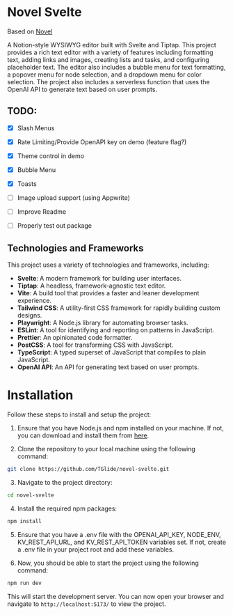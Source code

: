 # Novel Svelte

Based on [Novel](https://github.com/steven-tey/novel)

A Notion-style WYSIWYG editor built with Svelte and Tiptap. This project provides a rich text editor with a variety of features including formatting text, adding links and images, creating lists and tasks, and configuring placeholder text. The editor also includes a bubble menu for text formatting, a popover menu for node selection, and a dropdown menu for color selection. The project also includes a serverless function that uses the OpenAI API to generate text based on user prompts.

## TODO:

- [x] Slash Menus
- [x] Rate Limiting/Provide OpenAPI key on demo (feature flag?)
- [x] Theme control in demo
- [x] Bubble Menu
- [x] Toasts
- [ ] Image upload support (using Appwrite)
- [ ] Improve Readme
- [ ] Properly test out package


## Technologies and Frameworks

This project uses a variety of technologies and frameworks, including:

- **Svelte**: A modern framework for building user interfaces.
- **Tiptap**: A headless, framework-agnostic text editor.
- **Vite**: A build tool that provides a faster and leaner development experience.
- **Tailwind CSS**: A utility-first CSS framework for rapidly building custom designs.
- **Playwright**: A Node.js library for automating browser tasks.
- **ESLint**: A tool for identifying and reporting on patterns in JavaScript.
- **Prettier**: An opinionated code formatter.
- **PostCSS**: A tool for transforming CSS with JavaScript.
- **TypeScript**: A typed superset of JavaScript that compiles to plain JavaScript.
- **OpenAI API**: An API for generating text based on user prompts.
# Installation

Follow these steps to install and setup the project:

1. Ensure that you have Node.js and npm installed on your machine. If not, you can download and install them from [here](https://nodejs.org/en/download/).

2. Clone the repository to your local machine using the following command:

```bash
git clone https://github.com/TGlide/novel-svelte.git
```

3. Navigate to the project directory:

```bash
cd novel-svelte
```

4. Install the required npm packages:

```bash
npm install
```

5. Ensure that you have a .env file with the OPENAI_API_KEY, NODE_ENV, KV_REST_API_URL, and KV_REST_API_TOKEN variables set. If not, create a .env file in your project root and add these variables.

6. Now, you should be able to start the project using the following command:

```bash
npm run dev
```

This will start the development server. You can now open your browser and navigate to `http://localhost:5173/` to view the project.
